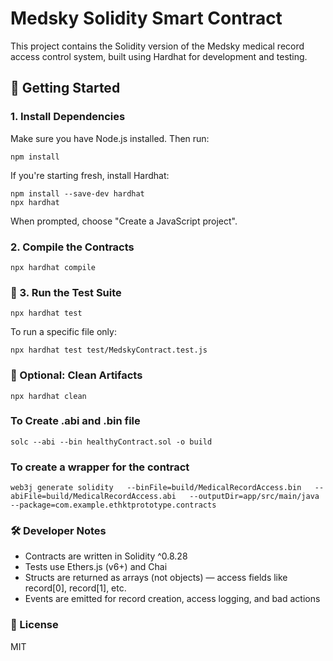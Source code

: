 # Medsky Solidity Smart Contract

This project contains the Solidity version of the Medsky medical record access control system, built using Hardhat for development and testing.

## 🚀 Getting Started
### 1. Install Dependencies

Make sure you have Node.js installed. Then run:
```shell
npm install
```

If you're starting fresh, install Hardhat:

```shell
npm install --save-dev hardhat
npx hardhat
```
When prompted, choose "Create a JavaScript project".

### 2. Compile the Contracts

```shell
npx hardhat compile
```

### 🧪 3. Run the Test Suite
```shell
npx hardhat test
```
To run a specific file only:

```shell
npx hardhat test test/MedskyContract.test.js
```

### 🧼 Optional: Clean Artifacts

```shell
npx hardhat clean
```

### To Create .abi and .bin file
```shell
solc --abi --bin healthyContract.sol -o build
```

### To create a wrapper for the contract
```shell
web3j generate solidity   --binFile=build/MedicalRecordAccess.bin   --abiFile=build/MedicalRecordAccess.abi   --outputDir=app/src/main/java   --package=com.example.ethktprototype.contracts
```

### 🛠️ Developer Notes
- Contracts are written in Solidity ^0.8.28
- Tests use Ethers.js (v6+) and Chai
- Structs are returned as arrays (not objects) — access fields like record[0], record[1], etc.
- Events are emitted for record creation, access logging, and bad actions

### 📄 License
MIT